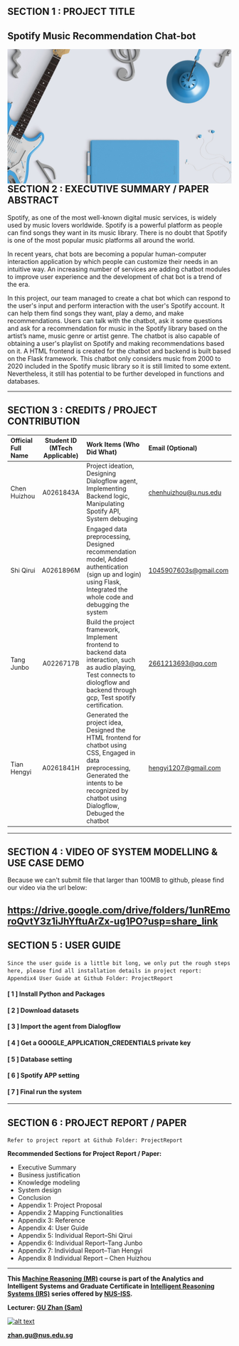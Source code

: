 ## SECTION 1 : PROJECT TITLE
## Spotify Music Recommendation Chat-bot

<img src="SystemCode/static/css/login.jpg" style="float: left; margin-right: 0px;" />

---

## SECTION 2 : EXECUTIVE SUMMARY / PAPER ABSTRACT
Spotify, as one of the most well-known digital music services, is widely used by music lovers worldwide. Spotify is a powerful platform as people can find songs they want in its music library. There is no doubt that Spotify is one of the most popular music platforms all around the world.

In recent years, chat bots are becoming a popular human-computer interaction application by which people can customize their needs in an intuitive way. An increasing number of services are adding chatbot modules to improve user experience and the development of chat bot is a trend of the era.

In this project, our team managed to create a chat bot which can respond to the user's input and perform interaction with the user's Spotify account. It can help them find songs they want, play a demo, and make recommendations. Users can talk with the chatbot, ask it some questions and ask for a recommendation for music in the Spotify library based on the artist’s name, music genre or artist genre. The chatbot is also capable of obtaining a user's playlist on Spotify and making recommendations based on it. A HTML frontend is created for the chatbot and backend is built based on the Flask framework. This chatbot only considers music from 2000 to 2020 included in the Spotify music library so it is still limited to some extent. Nevertheless, it still has potential to be further developed in functions and databases.

---

## SECTION 3 : CREDITS / PROJECT CONTRIBUTION

| Official Full Name  | Student ID (MTech Applicable)  | Work Items (Who Did What) | Email (Optional) |
| :------------ |:---------------:| :-----| :-----|
| Chen Huizhou | A0261843A | Project ideation, Designing Dialogflow agent, Implementing Backend logic, Manipulating Spotify API, System debuging | chenhuizhou@u.nus.edu |
| Shi Qirui | A0261896M | Engaged data preprocessing, Designed recommendation model, Added authentication (sign up and login) using Flask, Integrated the whole code and debugging the system| 1045907603s@gmail.com |
| Tang Junbo | A0226717B | Build the project framework, Implement frontend to backend data interaction, such as audio playing, Test connects to diologflow and backend through gcp, Test spotify certification.| 2661213693@qq.com |
| Tian Hengyi | A0261841H | Generated the project idea, Designed the HTML frontend for chatbot using CSS, Engaged in data preprocessing, Generated the intents to be recognized by chatbot using Dialogflow, Debuged the chatbot| hengyi1207@gmail.com |

---

## SECTION 4 : VIDEO OF SYSTEM MODELLING & USE CASE DEMO
Because we can't submit file that larger than 100MB to github, please find our video via the url below:

https://drive.google.com/drive/folders/1unREmoroQvtY3z1iJhYftuArZx-ug1PO?usp=share_link
---

## SECTION 5 : USER GUIDE

`Since the user guide is a little bit long, we only put the rough steps here, please find all installation details in project report: Appendix4 User Guide at Github Folder: ProjectReport`

#### [ 1 ] Install Python and Packages

#### [ 2 ] Download datasets

#### [ 3 ] Import the agent from Dialogflow

#### [ 4 ] Get a GOOGLE_APPLICATION_CREDENTIALS private key

#### [ 5 ] Database setting

#### [ 6 ] Spotify APP setting

#### [ 7 ] Final run the system

---
## SECTION 6 : PROJECT REPORT / PAPER

`Refer to project report at Github Folder: ProjectReport`

**Recommended Sections for Project Report / Paper:**
- Executive Summary
- Business justification
- Knowledge modeling
- System design
- Conclusion
- Appendix 1: Project Proposal
- Appendix 2 Mapping Functionalities
- Appendix 3: Reference
- Appendix 4: User Guide
- Appendix 5: Individual Report–Shi Qirui
- Appendix 6: Individual Report–Tang Junbo
- Appendix 7: Individual Report–Tian Hengyi
- Appendix 8 Individual Report – Chen Huizhou

---

**This [Machine Reasoning (MR)](https://www.iss.nus.edu.sg/executive-education/course/detail/machine-reasoning "Machine Reasoning") course is part of the Analytics and Intelligent Systems and Graduate Certificate in [Intelligent Reasoning Systems (IRS)](https://www.iss.nus.edu.sg/stackable-certificate-programmes/intelligent-systems "Intelligent Reasoning Systems") series offered by [NUS-ISS](https://www.iss.nus.edu.sg "Institute of Systems Science, National University of Singapore").**

**Lecturer: [GU Zhan (Sam)](https://www.iss.nus.edu.sg/about-us/staff/detail/201/GU%20Zhan "GU Zhan (Sam)")**

[![alt text](https://www.iss.nus.edu.sg/images/default-source/About-Us/7.6.1-teaching-staff/sam-website.tmb-.png "Let's check Sam' profile page")](https://www.iss.nus.edu.sg/about-us/staff/detail/201/GU%20Zhan)

**zhan.gu@nus.edu.sg**
